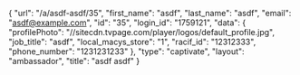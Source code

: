 {
    "url": "\/a\/asdf-asdf\/35",
    "first_name": "asdf",
    "last_name": "asdf",
    "email": "asdf@example.com",
    "id": "35",
    "login_id": "1759121",
    "data": {
        "profilePhoto": "\/\/sitecdn.tvpage.com\/player\/logos\/default_profile.jpg",
        "job_title": "asdf",
        "local_macys_store": "1",
        "racif_id": "12312333",
        "phone_number": "1231231233"
    },
    "type": "captivate",
    "layout": "ambassador",
    "title": "asdf asdf"
}